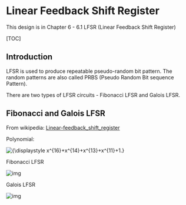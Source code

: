 # Linear Feedback Shift Register

This design is in Chapter 6 - 6.1 LFSR (Linear Feedback Shift Register)

[TOC]

## Introduction

LFSR is used to produce repeatable pseudo-random bit pattern. The random patterns are also called PRBS (Pseudo Random Bit sequence Pattern).

There are two types of LFSR circuits - Fibonacci LFSR and Galois LFSR.



## Fibonacci and Galois LFSR

From wikipedia: [Linear-feedback_shift_register](https://en.wikipedia.org/wiki/Linear-feedback_shift_register)

Polynomial:

![{\displaystyle x^{16}+x^{14}+x^{13}+x^{11}+1.}](https://wikimedia.org/api/rest_v1/media/math/render/svg/e2635c901f8dd49ffa7a57b3b659fbf866972738)

Fibonacci LFSR

![img](https://upload.wikimedia.org/wikipedia/commons/thumb/2/28/LFSR-F16.svg/351px-LFSR-F16.svg.png)

Galois LFSR

![img](https://upload.wikimedia.org/wikipedia/commons/thumb/d/d0/LFSR-G16.svg/393px-LFSR-G16.svg.png)